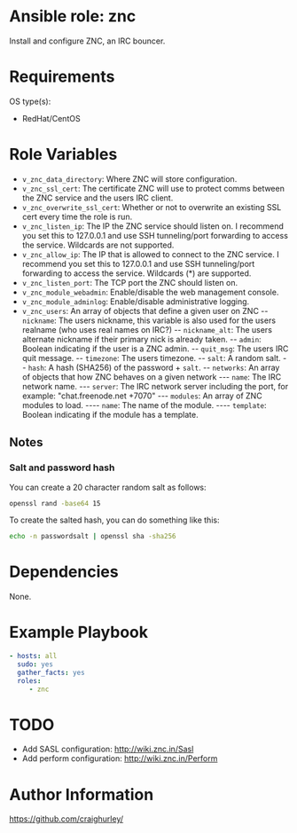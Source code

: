 # Ansible role: znc

Install and configure ZNC, an IRC bouncer.

# Requirements

OS type(s):
- RedHat/CentOS

# Role Variables

- `v_znc_data_directory`: Where ZNC will store configuration.
- `v_znc_ssl_cert`: The certificate ZNC will use to protect comms between the ZNC service and the users IRC client.
- `v_znc_overwrite_ssl_cert`: Whether or not to overwrite an existing SSL cert every time the role is run.
- `v_znc_listen_ip`: The IP the ZNC service should listen on.  I recommend you set this to 127.0.0.1 and use SSH tunneling/port forwarding to access the service.  Wildcards are not supported.
- `v_znc_allow_ip`: The IP that is allowed to connect to the ZNC service.  I recommend you set this to 127.0.0.1 and use SSH tunneling/port forwarding to access the service.  Wildcards (*) are supported.
- `v_znc_listen_port`: The TCP port the ZNC should listen on.
- `v_znc_module_webadmin`: Enable/disable the web management console.
- `v_znc_module_adminlog`: Enable/disable administrative logging.
- `v_znc_users`: An array of objects that define a given user on ZNC
-- `nickname`: The users nickname, this variable is also used for the users realname (who uses real names on IRC?)
-- `nickname_alt`: The users alternate nickname if their primary nick is already taken.
-- `admin`: Boolean indicating if the user is a ZNC admin.
-- `quit_msg`: The users IRC quit message.
-- `timezone`: The users timezone.
-- `salt`: A random salt.
-- `hash`: A hash (SHA256) of the password + `salt`.
-- `networks`: An array of objects that how ZNC behaves on a given network
--- `name`: The IRC network name.
--- `server`: The IRC network server including the port, for example: "chat.freenode.net +7070"
--- `modules`: An array of ZNC modules to load.
---- `name`: The name of the module.
---- `template`: Boolean indicating if the module has a template.

## Notes

### Salt and password hash

You can create a 20 character random salt as follows:

```bash
openssl rand -base64 15
```

To create the salted hash, you can do something like this:

```bash
echo -n passwordsalt | openssl sha -sha256
```

# Dependencies

None.

# Example Playbook

```yaml
- hosts: all
  sudo: yes
  gather_facts: yes
  roles:
     - znc
```

# TODO

- Add SASL configuration: http://wiki.znc.in/Sasl
- Add perform configuration: http://wiki.znc.in/Perform

# Author Information

https://github.com/craighurley/
